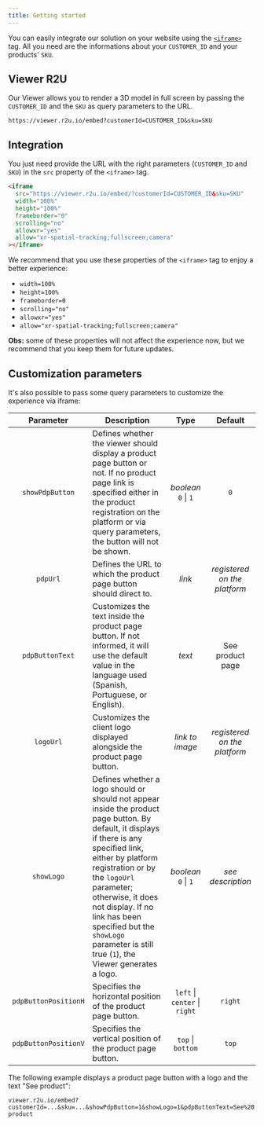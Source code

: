 ```yaml
---
title: Getting started
---
```


You can easily integrate our solution on your website using the [`<iframe>`](https://developer.mozilla.org/pt-BR/docs/Web/HTML/Element/iframe) tag. All you need are the informations about your `CUSTOMER_ID` and your products' `SKU`.

## Viewer R2U

Our Viewer allows you to render a 3D model in full screen by passing the `CUSTOMER_ID` and the `SKU` as query parameters to the URL.

```
https://viewer.r2u.io/embed?customerId=CUSTOMER_ID&sku=SKU
```

## Integration

You just need provide the URL with the right parameters (`CUSTOMER_ID` and `SKU`) in the `src` property of the `<iframe>` tag.

```html
<iframe
  src="https://viewer.r2u.io/embed/?customerId=CUSTOMER_ID&sku=SKU"
  width="100%"
  height="100%"
  frameborder="0"
  scrolling="no"
  allowxr="yes"
  allow="xr-spatial-tracking;fullscreen;camera"
></iframe>
```

We recommend that you use these properties of the `<iframe>` tag to enjoy a better experience:

- `width=100%`
- `height=100%`
- `frameborder=0`
- `scrolling="no"`
- `allowxr="yes"`
- `allow="xr-spatial-tracking;fullscreen;camera"`

**Obs:** some of these properties will not affect the experience now, but we recommend that you keep them for future updates.

## Customization parameters

It's also possible to pass some query parameters to customize the experience via iframe:

|      Parameter       | Description                                                                                                                                                                                                                                                                                                                                            |             Type              |           Default            |
| :------------------: | ------------------------------------------------------------------------------------------------------------------------------------------------------------------------------------------------------------------------------------------------------------------------------------------------------------------------------------------------------ | :---------------------------: | :--------------------------: |
|   `showPdpButton`    | Defines whether the viewer should display a product page button or not. If no product page link is specified either in the product registration on the platform or via query parameters, the button will not be shown.                                                                                                                                 |  _boolean_ <br /> `0` \| `1`  |             `0`              |
|       `pdpUrl`       | Defines the URL to which the product page button should direct to.                                                                                                                                                                                                                                                                                     |            _link_             | _registered on the platform_ |
|   `pdpButtonText`    | Customizes the text inside the product page button. If not informed, it will use the default value in the language used (Spanish, Portuguese, or English).                                                                                                                                                                                             |            _text_             |       See product page       |
|      `logoUrl`       | Customizes the client logo displayed alongside the product page button.                                                                                                                                                                                                                                                                                |        _link to image_        | _registered on the platform_ |
|      `showLogo`      | Defines whether a logo should or should not appear inside the product page button. By default, it displays if there is any specified link, either by platform registration or by the `logoUrl` parameter; otherwise, it does not display. If no link has been specified but the `showLogo` parameter is still true (`1`), the Viewer generates a logo. |  _boolean_ <br /> `0` \| `1`  |      _see description_       |
| `pdpButtonPositionH` | Specifies the horizontal position of the product page button.                                                                                                                                                                                                                                                                                          | `left` \| `center` \| `right` |           `right`            |
| `pdpButtonPositionV` | Specifies the vertical position of the product page button.                                                                                                                                                                                                                                                                                            |       `top` \| `bottom`       |            `top`             |

The following example displays a product page button with a logo and the text "See product":

`viewer.r2u.io/embed?customerId=...&sku=...&showPdpButton=1&showLogo=1&pdpButtonText=See%20product`
